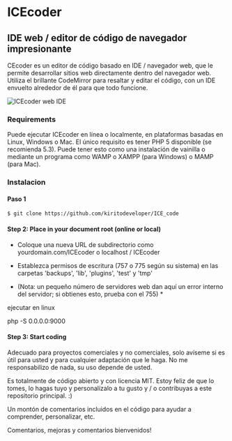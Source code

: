 # ICEcoder

## IDE web / editor de código de navegador impresionante
CEcoder es un editor de código basado en IDE / navegador web, que le permite desarrollar sitios web directamente dentro del navegador web. Utiliza el brillante CodeMirror para resaltar y editar el código, con un IDE envuelto alrededor de él para que todo funcione.

<img src="https://icecoder.net/images/icecoder-v6-0-browser-code-editor.png" alt="ICEcoder web IDE">

### Requirements


Puede ejecutar ICEcoder en línea o localmente, en plataformas basadas en Linux, Windows o Mac. El único requisito es tener PHP 5 disponible (se recomienda 5.3). Puede tener esto como una instalación de vainilla o mediante un programa como WAMP o XAMPP (para Windows) o MAMP (para Mac).

### Instalacion

#### Paso 1



```
$ git clone https://github.com/kiritodeveloper/ICE_code
```

#### Step 2: Place in your document root (online or local)

* Coloque una nueva URL de subdirectorio como yourdomain.com/ICEcoder o localhost / ICEcoder
* Establezca permisos de escritura (757 o 775 según su sistema) en las carpetas 'backups', 'lib', 'plugins', 'test' y 'tmp'

* (Nota: un pequeño número de servidores web dan aquí un error interno del servidor; si obtienes esto, prueba con el 755) *

ejecutar en linux

php -S 0.0.0.0:9000

#### Step 3: Start coding


Adecuado para proyectos comerciales y no comerciales, solo avíseme si es útil para usted y para cualquier adaptación que le haga. No me responsabilizo de nada, su uso depende de usted.

Es totalmente de código abierto y con licencia MIT. Estoy feliz de que lo tomes, lo hagas tuyo y personalízalo a tu gusto y / o contribuyas a este repositorio principal. :)

Un montón de comentarios incluidos en el código para ayudar a comprender, personalizar, etc.

Comentarios, mejoras y comentarios bienvenidos!
